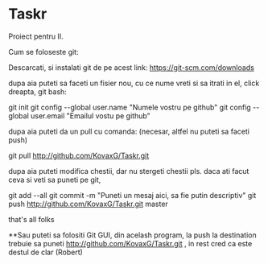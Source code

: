 # Taskr
Proiect pentru II.

Cum se foloseste git:

Descarcati, si instalati git de pe acest link:
https://git-scm.com/downloads

dupa aia puteti sa faceti un fisier nou, cu ce nume vreti si sa itrati in el, click dreapta, git bash:


git init
git config --global user.name "Numele vostru pe github"
git config --global user.email "Emailul vostu pe github"

dupa aia puteti da un pull cu comanda: (necesar, altfel nu puteti sa faceti push)

git pull http://github.com/KovaxG/Taskr.git

dupa aia puteti modifica chestii, dar nu stergeti chestii pls.
daca ati facut ceva si veti sa puneti pe git,

git add --all
git commit -m "Puneti un mesaj aici, sa fie putin descriptiv"
git push http://github.com/KovaxG/Taskr.git master

that's all folks

**Sau puteti sa folositi Git GUI, din acelash program, la push la destination trebuie sa puneti http://github.com/KovaxG/Taskr.git , in rest cred ca este destul de clar (Robert)
